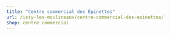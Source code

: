 ```yaml
---
title: "Centre commercial des Épinettes"
url: /issy-les-moulineaux/centre-commercial-des-epinettes/
shop: centre commercial
---
```

